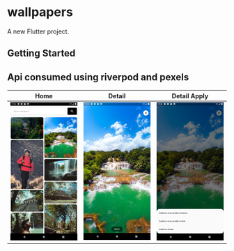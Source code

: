 # wallpapers

A new Flutter project.

## Getting Started

## Api consumed using riverpod  and pexels

 <table>
    <thead>
      <tr>
        <th><Strong>Home</Strong></th>
        <th><Strong>Detail</Strong></th>
        <th><Strong>Detail Apply</Strong></th>
      </tr>
    </thead>
    <tbody>
        <tr>
            <td> <img src="./screenshot/1.png" alt="Home-Dark" width="250"/></td>
           <td> <img src="./screenshot/2.png" alt="Home-Dark" width="250"/></td>
           <td> <img src="./screenshot/3.png" alt="Home-Dark" width="250"/></td>
        </tr>
    </tbody>
  </table>